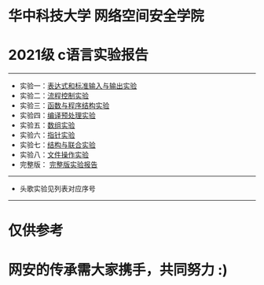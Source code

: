 # 华中科技大学 网络空间安全学院
# 2021级 c语言实验报告
***
* 实验一：<a href='https://github.com/loveforzx/tttturtle-2021/blob/main/2021-%E5%AE%9E%E9%AA%8C1-C%E8%AF%AD%E8%A8%80%E6%8A%A5%E5%91%8A%E5%AE%9E%E9%AA%8C.docx'>表达式和标准输入与输出实验</a>
* 实验二：<a href='https://github.com/loveforzx/tttturtle-2021/blob/main/2021-%E5%AE%9E%E9%AA%8C2-C%E8%AF%AD%E8%A8%80%E5%AE%9E%E9%AA%8C%E6%8A%A5%E5%91%8A.doc'>流程控制实验</a>
* 实验三：<a href='https://github.com/loveforzx/tttturtle-2021/blob/main/2021-%E5%AE%9E%E9%AA%8C3-C%E8%AF%AD%E8%A8%80%E5%AE%9E%E9%AA%8C%E6%8A%A5%E5%91%8A.doc'>函数与程序结构实验</a>
* 实验四：<a href='https://github.com/loveforzx/tttturtle-2021/blob/main/2021-%E5%AE%9E%E9%AA%8C4-C%E8%AF%AD%E8%A8%80%E5%AE%9E%E9%AA%8C%E6%8A%A5%E5%91%8A.doc'>编译预处理实验</a> 
* 实验五：<a href='https://github.com/loveforzx/tttturtle-2021/blob/main/2021-%E5%AE%9E%E9%AA%8C5-C%E8%AF%AD%E8%A8%80%E5%AE%9E%E9%AA%8C%E6%8A%A5%E5%91%8A.docx'>数组实验</a>
* 实验六：<a href='https://github.com/loveforzx/tttturtle-2021/blob/main/2021-%E5%AE%9E%E9%AA%8C6-C%E8%AF%AD%E8%A8%80%E5%AE%9E%E9%AA%8C%E6%8A%A5%E5%91%8A.doc'>指针实验</a>
* 实验七：<a href='https://github.com/loveforzx/tttturtle-2021/blob/main/2021-%E5%AE%9E%E9%AA%8C7-C%E8%AF%AD%E8%A8%80%E5%AE%9E%E9%AA%8C%E6%8A%A5%E5%91%8A.doc'>结构与联合实验</a>
* 实验八：<a href='https://github.com/loveforzx/tttturtle-2021/blob/main/2021-%E5%AE%9E%E9%AA%8C8-C%E8%AF%AD%E8%A8%80%E5%AE%9E%E9%AA%8C%E6%8A%A5%E5%91%8A.docx'>文件操作实验</a>
* 完整版： <a href='https://github.com/loveforzx/tttturtle-2021/blob/main/2021C%E8%AF%AD%E8%A8%80%E5%AE%9E%E9%AA%8C%E6%8A%A5%E5%91%8A%E5%AE%8C%E6%95%B4%E7%89%88.docx'>完整版实验报告</a>
***
* 头歌实验见列表对应序号
***
# 仅供参考  
# 网安的传承需大家携手，共同努力 :)
